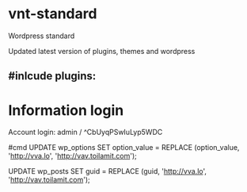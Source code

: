 # vnt-standard
Wordpress standard

Updated latest version of plugins, themes and wordpress

#inlcude plugins:
-

# Information login

Account login: admin / ^CbUyqPSwIuLyp5WDC


#cmd
UPDATE wp_options SET option_value = REPLACE (option_value, 'http://vva.lo', 'http://vav.toilamit.com');

UPDATE wp_posts SET guid = REPLACE (guid, 'http://vva.lo', 'http://vav.toilamit.com');